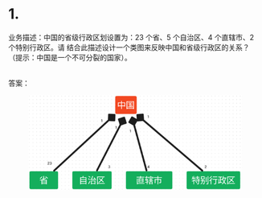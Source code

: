# 1.

业务描述：中国的省级行政区划设置为：23 个省、5 个自治区、4 个直辖市、2 个特别行政区。请 结合此描述设计一个类图来反映中国和省级行政区的关系？（提示：中国是一个不可分裂的国家）。

\
答案：

<figure><img src="../.gitbook/assets/image (5).png" alt=""><figcaption></figcaption></figure>
